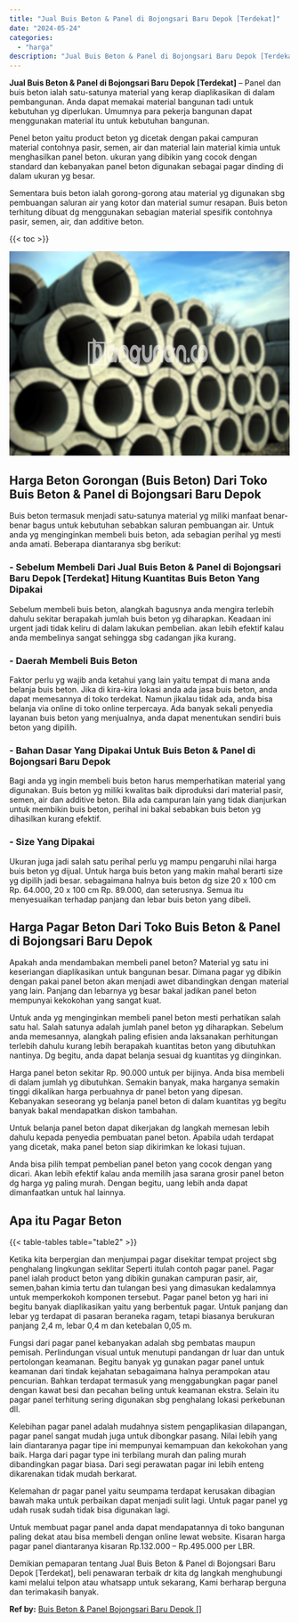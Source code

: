 ```yaml
---
title: "Jual Buis Beton & Panel di Bojongsari Baru Depok [Terdekat]"
date: "2024-05-24"
categories: 
  - "harga"
description: "Jual Buis Beton & Panel di Bojongsari Baru Depok [Terdekat]. Demikian pemaparan tentang Jual Buis Beton & Panel di Bojongsari Baru Depok [Terdekat], beli p..."
---
```


**Jual Buis Beton & Panel di Bojongsari Baru Depok \[Terdekat\]** – Panel dan buis beton ialah satu-satunya material yang kerap diaplikasikan di dalam pembangunan. Anda dapat memakai material bangunan tadi untuk kebutuhan yg diperlukan. Umumnya para pekerja bangunan dapat menggunakan material itu untuk kebutuhan bangunan.

Penel beton yaitu product beton yg dicetak dengan pakai campuran material contohnya pasir, semen, air dan material lain material kimia untuk menghasilkan panel beton. ukuran yang dibikin yang cocok dengan standard dan kebanyakan panel beton digunakan sebagai pagar dinding di dalam ukuran yg besar.

Sementara buis beton ialah gorong-gorong atau material yg digunakan sbg pembuangan saluran air yang kotor dan material sumur resapan. Buis beton terhitung dibuat dg menggunakan sebagian material spesifik contohnya pasir, semen, air, dan additive beton.

{{< toc >}}

![Jual Buis Beton & Panel di Bojongsari Baru Depok [Terdekat]](/images/jual-panel-buis-beton-murah-61.png)

## Harga Beton Gorongan (Buis Beton) Dari Toko Buis Beton & Panel di Bojongsari Baru Depok

Buis beton termasuk menjadi satu-satunya material yg miliki manfaat benar-benar bagus untuk kebutuhan sebabkan saluran pembuangan air. Untuk anda yg menginginkan membeli buis beton, ada sebagian perihal yg mesti anda amati. Beberapa diantaranya sbg berikut:

### \- Sebelum Membeli Dari Jual Buis Beton & Panel di Bojongsari Baru Depok \[Terdekat\] Hitung Kuantitas Buis Beton Yang Dipakai

Sebelum membeli buis beton, alangkah bagusnya anda mengira terlebih dahulu sekitar berapakah jumlah buis beton yg diharapkan. Keadaan ini urgent jadi tidak keliru di dalam lakukan pembelian. akan lebih efektif kalau anda membelinya sangat sehingga sbg cadangan jika kurang.

### \- Daerah Membeli Buis Beton

Faktor perlu yg wajib anda ketahui yang lain yaitu tempat di mana anda belanja buis beton. Jika di kira-kira lokasi anda ada jasa buis beton, anda dapat memesannya di toko terdekat. Namun jikalau tidak ada, anda bisa belanja via online di toko online terpercaya. Ada banyak sekali penyedia layanan buis beton yang menjualnya, anda dapat menentukan sendiri buis beton yang dipilih.

### \- Bahan Dasar Yang Dipakai Untuk Buis Beton & Panel di Bojongsari Baru Depok

Bagi anda yg ingin membeli buis beton harus memperhatikan material yang digunakan. Buis beton yg miliki kwalitas baik diproduksi dari material pasir, semen, air dan additive beton. Bila ada campuran lain yang tidak dianjurkan untuk membikin buis beton, perihal ini bakal sebabkan buis beton yg dihasilkan kurang efektif.

### \- Size Yang Dipakai

Ukuran juga jadi salah satu perihal perlu yg mampu pengaruhi nilai harga buis beton yg dijual. Untuk harga buis beton yang makin mahal berarti size yg dipilih jadi besar. sebagaimana halnya buis beton dg size 20 x 100 cm Rp. 64.000, 20 x 100 cm Rp. 89.000, dan seterusnya. Semua itu menyesuaikan terhadap panjang dan lebar buis beton yang dibeli.

## Harga Pagar Beton Dari Toko Buis Beton & Panel di Bojongsari Baru Depok

Apakah anda mendambakan membeli panel beton? Material yg satu ini keseriangan diaplikasikan untuk bangunan besar. Dimana pagar yg dibikin dengan pakai panel beton akan menjadi awet dibandingkan dengan material yang lain. Panjang dan lebarnya yg besar bakal jadikan panel beton mempunyai kekokohan yang sangat kuat.

Untuk anda yg menginginkan membeli panel beton mesti perhatikan salah satu hal. Salah satunya adalah jumlah panel beton yg diharapkan. Sebelum anda memesannya, alangkah paling efisien anda laksanakan perhitungan terlebih dahulu kurang lebih berapakah kuantitas beton yang dibutuhkan nantinya. Dg begitu, anda dapat belanja sesuai dg kuantitas yg diinginkan.

Harga panel beton sekitar Rp. 90.000 untuk per bijinya. Anda bisa membeli di dalam jumlah yg dibutuhkan. Semakin banyak, maka harganya semakin tinggi dikalikan harga perbuahnya dr panel beton yang dipesan. Kebanyakan seseorang yg belanja panel beton di dalam kuantitas yg begitu banyak bakal mendapatkan diskon tambahan.

Untuk belanja panel beton dapat dikerjakan dg langkah memesan lebih dahulu kepada penyedia pembuatan panel beton. Apabila udah terdapat yang dicetak, maka panel beton siap dikirimkan ke lokasi tujuan.

Anda bisa pilih tempat pembelian panel beton yang cocok dengan yang dicari. Akan lebih efektif kalau anda memilih jasa sarana grosir panel beton dg harga yg paling murah. Dengan begitu, uang lebih anda dapat dimanfaatkan untuk hal lainnya.

## Apa itu Pagar Beton

{{< table-tables table="table2" >}}

Ketika kita berpergian dan menjumpai pagar disekitar tempat project sbg penghalang lingkungan seklitar Seperti itulah contoh pagar panel. Pagar panel ialah product beton yang dibikin gunakan campuran pasir, air, semen,bahan kimia tertu dan tulangan besi yang dimasukan kedalamnya untuk memperkokoh komponen tersebut. Pagar panel beton yg hari ini begitu banyak diaplikasikan yaitu yang berbentuk pagar. Untuk panjang dan lebar yg terdapat di pasaran beraneka ragam, tetapi biasanya berukuran panjang 2,4 m, lebar 0,4 m dan ketebalan 0,05 m.

Fungsi dari pagar panel kebanyakan adalah sbg pembatas maupun pemisah. Perlindungan visual untuk menutupi pandangan dr luar dan untuk pertolongan keamanan. Begitu banyak yg gunakan pagar panel untuk keamanan dari tindak kejahatan sebagaimana halnya perampokan atau pencurian. Bahkan terdapat termasuk yang menggabungkan pagar panel dengan kawat besi dan pecahan beling untuk keamanan ekstra. Selain itu pagar panel terhitung sering digunakan sbg penghalang lokasi perkebunan dll.

Kelebihan pagar panel adalah mudahnya sistem pengaplikasian dilapangan, pagar panel sangat mudah juga untuk dibongkar pasang. Nilai lebih yang lain diantaranya pagar tipe ini mempunyai kemampuan dan kekokohan yang baik. Harga dari pagar type ini terbilang murah dan paling murah dibandingkan pagar biasa. Dari segi perawatan pagar ini lebih enteng dikarenakan tidak mudah berkarat.

Kelemahan dr pagar panel yaitu seumpama terdapat kerusakan dibagian bawah maka untuk perbaikan dapat menjadi sulit lagi. Untuk pagar panel yg udah rusak sudah tidak bisa digunakan lagi.

Untuk membuat pagar panel anda dapat mendapatannya di toko bangunan paling dekat atau bisa membeli dengan online lewat website. Kisaran harga pagar panel diantaranya kisaran Rp.132.000 – Rp.495.000 per LBR.

Demikian pemaparan tentang Jual Buis Beton & Panel di Bojongsari Baru Depok \[Terdekat\], beli penawaran terbaik dr kita dg langkah menghubungi kami melalui telpon atau whatsapp untuk sekarang, Kami berharap berguna dan terimakasih banyak.

**Ref by:** [Buis Beton & Panel Bojongsari Baru Depok []](https://id.wikipedia.org/wiki/Buis)

